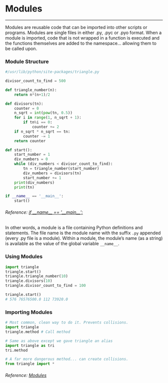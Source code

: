 # Modules

---

Modules are reusable code that can be imported into other scripts or programs. Modules are single files in either .py, .pyc or .pyo format. When a module is imported, code that is not wrapped in a function is executed and the functions themselves are added to the namespace... allowing them to be called upon.

### Module Structure

```py
#/usr/lib/python/site-packages/triangle.py

divisor_count_to_find = 500

def triangle_number(n):
    return n*(n+1)/2

def divisors(tn):
    counter = 0
    n_sqrt = int(pow(tn, 0.5))
    for i in range(1, n_sqrt + 1):
        if tn%i == 0:
            counter += 2
    if n_sqrt * n_sqrt == tn:
        counter -= 1
    return counter

def start():
    start_number = 1
    div_numbers = 0
    while (div_numbers < divisor_count_to_find):
        tn = triangle_number(start_number)
        div_numbers = divisors(tn)
        start_number += 1
    print(div_numbers)
    print(tn)

if __name__ == '__main__':
    start()
```

###### Reference: [if \_\_name\_\_ == '\_\_main\_\_':](http://codenhance.com/2015/10/20/wtf-is-if-name-equals-main.html)

In other words, a module is a file containing Python definitions and statements. The file name is the module name with the suffix `.py` appended \(every .py file is a module\). Within a module, the module’s name \(as a string\) is available as the value of the global variable `__name__`.

### Using Modules

```py
import triangle
triangle.start()
triangle.triangle_number(10)
triangle.divisors(10)
triangle.divisor_count_to_find = 100

triangle.start()
# 576 76576500.0 112 73920.0
```

### Importing Modules

```py
# Most common, clean way to do it. Prevents collisions. 
import triangle
triangle.method # Call method

# Same as above except we gave triangle an alias
import triangle as tri
tri.method

# A far more dangerous method... can create collisions.
from triangle import *
```

###### Reference: [Modules](https://docs.python.org/2.7/tutorial/modules.html)

###### 



